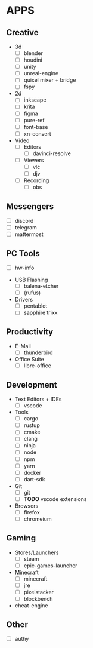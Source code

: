 # APPS

## Creative

- 3d
    - [ ] blender
    - [ ] houdini
    - [ ] unity
    - [ ] unreal-engine
    - [ ] quixel mixer + bridge
    - [ ] fspy
- 2d
    - [ ] inkscape
    - [ ] krita
    - [ ] figma
    - [ ] pure-ref
    - [ ] font-base
    - [ ] xn-convert
- Video
    - [ ] Editors
        - [ ] davinci-resolve
    - [ ] Viewers
        - [ ] vlc
        - [ ] djv
    - [ ] Recording
        - [ ] obs

## Messengers

- [ ] discord
- [ ] telegram
- [ ] mattermost

## PC Tools

- [ ] hw-info
- USB Flashing
    - [ ] balena-etcher
    - [ ] (rufus)
- Drivers
    - [ ] pentablet
    - [ ] sapphire trixx

## Productivity

- E-Mail
    - [ ] thunderbird
- Office Suite
    - [ ] libre-office

## Development

- Text Editors + IDEs
    - [ ] vscode
- Tools
    - [ ] cargo
    - [ ] rustup
    - [ ] cmake
    - [ ] clang
    - [ ] ninja
    - [ ] node
    - [ ] npm
    - [ ] yarn
    - [ ] docker
    - [ ] dart-sdk
- Git
    - [ ] git
    - [ ] __TODO__ vscode extensions
- Browsers
    - [ ] firefox
    - [ ] chromeium

## Gaming

- Stores/Launchers
    - [ ] steam
    - [ ] epic-games-launcher
- Minecraft
    - [ ] minecraft
    - [ ] jre
    - [ ] pixelstacker
    - [ ] blockbench
- cheat-engine

## Other

- [ ] authy

